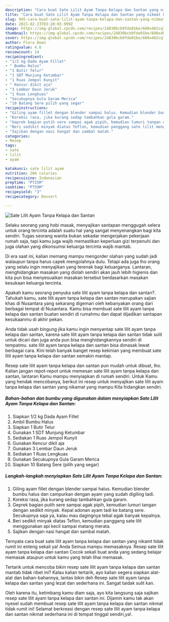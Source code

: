 ```yaml
---
description: "Cara buat Sate Lilit Ayam Tanpa Kelapa dan Santan yang nikmat Untuk Jualan"
title: "Cara buat Sate Lilit Ayam Tanpa Kelapa dan Santan yang nikmat Untuk Jualan"
slug: 945-cara-buat-sate-lilit-ayam-tanpa-kelapa-dan-santan-yang-nikmat-untuk-jualan
date: 2021-02-23T03:28:03.999Z
image: https://img-global.cpcdn.com/recipes/24830bcb9fde01be/680x482cq70/sate-lilit-ayam-tanpa-kelapa-dan-santan-foto-resep-utama.jpg
thumbnail: https://img-global.cpcdn.com/recipes/24830bcb9fde01be/680x482cq70/sate-lilit-ayam-tanpa-kelapa-dan-santan-foto-resep-utama.jpg
cover: https://img-global.cpcdn.com/recipes/24830bcb9fde01be/680x482cq70/sate-lilit-ayam-tanpa-kelapa-dan-santan-foto-resep-utama.jpg
author: Flora Dean
ratingvalue: 4.6
reviewcount: 14
recipeingredient:
- "1/2 kg Dada Ayam Fillet"
- " Bumbu Halus"
- "1 Butir Telur"
- "1 SDT Munjung Ketumbar"
- "1 Ruas Jempol Kunyit"
- " Kencur dikit aja"
- "3 Lembar Daun Jeruk"
- "1 Ruas Lengkuas"
- "Secukupnya Gula Garam Merica"
- "10 Batang Sere pilih yang segar"
recipeinstructions:
- "Giling ayam fillet dengan blender sampai halus. Kemudian blender bumbu halus dan campurkan dengan ayam yang sudah digiling tadi."
- "Koreksi rasa, jika kurang sedap tambahkan gula garam."
- "Geprek bagian putih sere sampai agak pipih, kemudian lumuri tangan dengan sedikit minyak. Kepal adonan ayam tadi ke batang sere. Secukupnya saja ya, kalau mau dagingnya tebal agak banyak kepalnya."
- "Beri sedikit minyak diatas Teflon, kemudian panggang sate lilit menggunakan api kecil sampai matang merata."
- "Sajikan dengan nasi hangat dan sambal matah."
categories:
- Resep
tags:
- sate
- lilit
- ayam

katakunci: sate lilit ayam 
nutrition: 204 calories
recipecuisine: Indonesian
preptime: "PT25M"
cooktime: "PT59M"
recipeyield: "3"
recipecategory: Dessert

---
```



![Sate Lilit Ayam Tanpa Kelapa dan Santan](https://img-global.cpcdn.com/recipes/24830bcb9fde01be/680x482cq70/sate-lilit-ayam-tanpa-kelapa-dan-santan-foto-resep-utama.jpg)

Selaku seorang yang hobi masak, menyajikan santapan menggugah selera untuk orang tercinta adalah suatu hal yang sangat menyenangkan bagi kita sendiri. Tugas seorang  wanita bukan sekadar mengerjakan pekerjaan rumah saja, tapi kamu juga wajib memastikan keperluan gizi terpenuhi dan juga olahan yang dikonsumsi keluarga tercinta wajib mantab.

Di era  saat ini, kalian memang mampu mengorder olahan yang sudah jadi walaupun tanpa harus capek mengolahnya dulu. Tetapi ada juga lho orang yang selalu ingin menyajikan yang terenak bagi keluarganya. Lantaran, menghidangkan masakan yang diolah sendiri akan jauh lebih higienis dan kita pun bisa menyesuaikan masakan tersebut berdasarkan masakan kesukaan keluarga tercinta. 



Apakah kamu seorang penyuka sate lilit ayam tanpa kelapa dan santan?. Tahukah kamu, sate lilit ayam tanpa kelapa dan santan merupakan sajian khas di Nusantara yang sekarang digemari oleh kebanyakan orang dari berbagai tempat di Nusantara. Kamu bisa membuat sate lilit ayam tanpa kelapa dan santan buatan sendiri di rumahmu dan dapat dijadikan santapan kesukaanmu di akhir pekan.

Anda tidak usah bingung jika kamu ingin menyantap sate lilit ayam tanpa kelapa dan santan, karena sate lilit ayam tanpa kelapa dan santan tidak sulit untuk dicari dan juga anda pun bisa menghidangkannya sendiri di tempatmu. sate lilit ayam tanpa kelapa dan santan bisa dimasak lewat berbagai cara. Kini telah banyak banget resep kekinian yang membuat sate lilit ayam tanpa kelapa dan santan semakin mantap.

Resep sate lilit ayam tanpa kelapa dan santan pun mudah untuk dibuat, lho. Kalian jangan repot-repot untuk memesan sate lilit ayam tanpa kelapa dan santan, lantaran Kamu mampu menyiapkan di rumah sendiri. Untuk Kamu yang hendak mencobanya, berikut ini resep untuk menyajikan sate lilit ayam tanpa kelapa dan santan yang nikamat yang mampu Kita hidangkan sendiri.

<!--inarticleads1-->

##### Bahan-bahan dan bumbu yang digunakan dalam menyiapkan Sate Lilit Ayam Tanpa Kelapa dan Santan:

1. Siapkan 1/2 kg Dada Ayam Fillet
1. Ambil  Bumbu Halus
1. Siapkan 1 Butir Telur
1. Gunakan 1 SDT Munjung Ketumbar
1. Sediakan 1 Ruas Jempol Kunyit
1. Gunakan  Kencur dikit aja
1. Gunakan 3 Lembar Daun Jeruk
1. Sediakan 1 Ruas Lengkuas
1. Gunakan Secukupnya Gula Garam Merica
1. Siapkan 10 Batang Sere (pilih yang segar)




<!--inarticleads2-->

##### Langkah-langkah menyiapkan Sate Lilit Ayam Tanpa Kelapa dan Santan:

1. Giling ayam fillet dengan blender sampai halus. Kemudian blender bumbu halus dan campurkan dengan ayam yang sudah digiling tadi.
1. Koreksi rasa, jika kurang sedap tambahkan gula garam.
1. Geprek bagian putih sere sampai agak pipih, kemudian lumuri tangan dengan sedikit minyak. Kepal adonan ayam tadi ke batang sere. Secukupnya saja ya, kalau mau dagingnya tebal agak banyak kepalnya.
1. Beri sedikit minyak diatas Teflon, kemudian panggang sate lilit menggunakan api kecil sampai matang merata.
1. Sajikan dengan nasi hangat dan sambal matah.




Ternyata cara buat sate lilit ayam tanpa kelapa dan santan yang nikamt tidak rumit ini enteng sekali ya! Anda Semua mampu memasaknya. Resep sate lilit ayam tanpa kelapa dan santan Cocok sekali buat anda yang sedang belajar memasak ataupun untuk kamu yang telah lihai memasak.

Tertarik untuk mencoba bikin resep sate lilit ayam tanpa kelapa dan santan mantab tidak ribet ini? Kalau kalian tertarik, ayo kalian segera siapkan alat-alat dan bahan-bahannya, lantas bikin deh Resep sate lilit ayam tanpa kelapa dan santan yang lezat dan sederhana ini. Sangat taidak sulit kan. 

Oleh karena itu, ketimbang kamu diam saja, ayo kita langsung saja sajikan resep sate lilit ayam tanpa kelapa dan santan ini. Dijamin kamu tak akan nyesel sudah membuat resep sate lilit ayam tanpa kelapa dan santan nikmat tidak rumit ini! Selamat berkreasi dengan resep sate lilit ayam tanpa kelapa dan santan nikmat sederhana ini di tempat tinggal sendiri,ya!.


